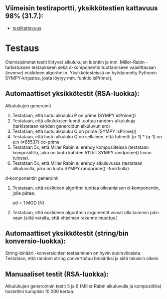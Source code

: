 
## Viimeisin testiraportti, yksikkötestien kattavuus 98% (31.7.):

- [testikattavuus](https://github.com/Doubleneck/RSA_IMPLEMENTAATIO/blob/master/dokumentaatio/kuvat/testikattavuusraportti_31_7_2022b.png) 

# Testaus

Olennaisimmat testit liittyvät alkulukujen luontiin ja mm. Miller-Rabin -tarkistuksen testaukseen sekä d-komponentin tuottamiseen vaadittavaan (inverse) euklideen algoritmiin. Yksikkötesteissä on hyödynnetty Pythonin SYMPY-kirjastoa, josta löytyy mm. funktio isPrime(),

## Automaattiset yksikkötestit (RSA-luokka):
Alkulukujen generointi 
  1. Testataan, että luotu alkuluku P on prime (SYMPY isPrime())
  2. Testataan, että alkulukujen luonti tuottaa random-alkulukuja (tarkistetaan kahden generoidun alkuluvun ero)
  3. Testataan, että luotu alkuluku Q on prime (SYMPY isPrime())
  4. Testataan, että luotu alkuluku Q on sellainen, että totientti (p-1) * (q-1) on e:n (=65537) co-prime
  5. Testataan 5x, että Miller Rabin ei erehdy komposiiteissa (testataan komposiitilla, joka on luotu kahden 512bit SYMPY.randprime() luvun tulosta).
  6. Testataan 5x, että Miller Rabin ei erehdy alkuluvussa (testataan alkuluvulla, joka on luotu SYMPY.randprime() -funktiolla).
  
d-komponentin generointi
  1. Testataan, että euklideen algoritmi tuottaa oikeanlaisen d-komponentin, jolle pätee:

      ed = 1 MOD (N)

  2. Testataan, että euklideen algoritmin argumentit voivat olla kummin päin vaan (siltä varalta, että ohjelman rakenne muuttuu(


## Automaattiset yksikkötestit (string/bin konversio-luokka):
String-binääri -konversioitten testaaminen on hyvin suoraviivaista. Testataan, että random string convertoituu binääriksi ja siitä takaisin oikein.


## Manuaaliset testit (RSA-luokka):
Alkulukujen generoinnin testit 5 ja 6 (Miller Rabin alkuluvulla ja komposiitilla) toistettiin kumpikin 10.000 kertaa.


  
  
